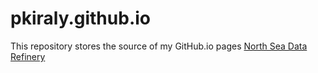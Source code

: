 # pkiraly.github.io

This repository stores the source of my GitHub.io pages [North Sea Data Refinery](http://pkiraly.github.io)
